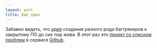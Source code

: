 ```yaml
---
layout: post
title: Ещё один
---
```


Забавно видеть, что [идея](http://bugs.bronevichok.ru/wiki?name=FAQ) создания
разного рода багтрекеров к закрытому ПО до сих пор жива. В этот раз это
[проект со списком проблем](https://github.com/isaacs/github/issues) в сервисе
[Github](github.com/).
